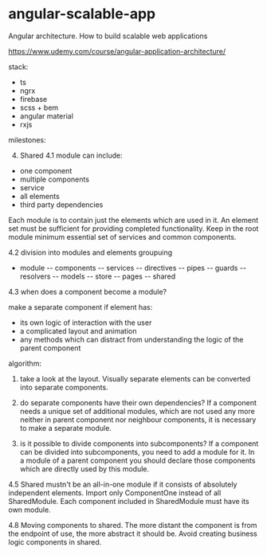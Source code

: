 # angular-scalable-app
Angular architecture. How to build scalable web applications

https://www.udemy.com/course/angular-application-architecture/

stack:
- ts
- ngrx
- firebase
- scss + bem
- angular material
- rxjs

milestones:

4. Shared
4.1 
module can include:
- one component
- multiple components
- service
- all elements
- third party dependencies

Each module is to contain just the elements which are used in it. An element set must be sufficient for providing completed functionality.
Keep in the root module minimum essential set of services and common components.

4.2
division into modules and elements groupuing

- module
-- components
-- services
-- directives
-- pipes
-- guards
-- resolvers
-- models
-- store
-- pages
-- shared

4.3
when does a component become a module?

make a separate component if element has:
- its own logic of interaction with the user
- a complicated layout and animation
- any methods which can distract from understanding the logic of the parent component

algorithm:
1. take a look at the layout.
Visually separate elements can be converted into separate components.

2. do separate components have their own dependencies?
If a component needs a unique set of additional modules, which are not used any more neither in parent component nor neighbour components, it is necessary to make a separate module.

3. is it possible to divide components into subcomponents?
If a component can be divided into subcomponents, you need to add a module for it.
In a module of a parent component you should declare those components which are directly used by this module.

4.5
Shared mustn't be an all-in-one module if it consists of absolutely independent elements.
Import only ComponentOne instead of all SharedModule.
Each component included in SharedModule must have its own module.

4.8
Moving components to shared.
The more distant the component is from the endpoint of use, the more abstract it should be.
Avoid creating business logic components in shared.
